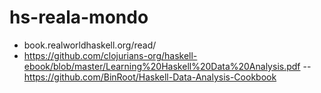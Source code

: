 # hs-reala-mondo

- book.realworldhaskell.org/read/
- https://github.com/clojurians-org/haskell-ebook/blob/master/Learning%20Haskell%20Data%20Analysis.pdf
-- https://github.com/BinRoot/Haskell-Data-Analysis-Cookbook